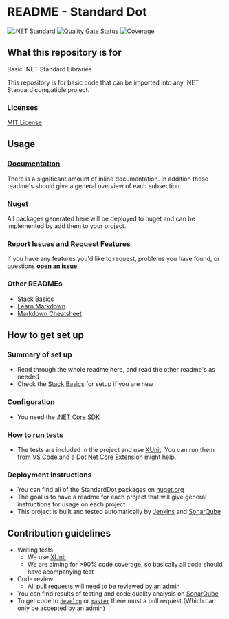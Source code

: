 # README - Standard Dot

![.NET Standard](https://img.shields.io/badge/.NET%20Standard-2.0-green.svg)
[![Quality Gate Status](https://sonarcloud.io/api/project_badges/measure?project=mrlunchbox777_StandardDot&metric=alert_status)](https://sonarcloud.io/dashboard?id=mrlunchbox777_StandardDot)
[![Coverage](https://sonarcloud.io/api/project_badges/measure?project=mrlunchbox777_StandardDot&metric=coverage)](https://sonarcloud.io/dashboard?id=mrlunchbox777_StandardDot)

## What this repository is for

Basic .NET Standard Libraries

This repository is for basic code that can be imported into any .NET Standard compatible project.

### Licenses

[MIT License](/LICENSE)

## Usage

### [Documentation](/docs/Index.md)

There is a significant amount of inline documentation. In addition these readme's should give a general overview of each subsection.

### [Nuget](https://www.nuget.org/packages?q=standarddot)

All packages generated here will be deployed to nuget and can be implemented by add them to your project.

### [Report Issues and Request Features](https://github.com/mrlunchbox777/StandardDot/issues/new)

If you have any features you'd like to request, problems you have found, or questions **[open an issue](https://github.com/mrlunchbox777/StandardDot/issues/new)**

### Other READMEs

* [Stack Basics](/docs/README-Basics.md)
* [Learn Markdown](https://bitbucket.org/tutorials/markdowndemo)
* [Markdown Cheatsheet](https://github.com/adam-p/markdown-here/wiki/Markdown-Cheatsheet#code)

## How to get set up

### Summary of set up

* Read through the whole readme here, and read the other readme's as needed
* Check the [Stack Basics](docs/README-Basics.md) for setup if you are new

### Configuration

* You need the [.NET Core SDK](https://www.microsoft.com/net/download/windows)

### How to run tests

* The tests are included in the project and use [XUnit](https://xunit.github.io/). You can run them from [VS Code](https://code.visualstudio.com/) and a [Dot Net Core Extension](https://github.com/matijarmk/dotnet-core-commands) might help.

### Deployment instructions

* You can find all of the StandardDot packages on [nuget.org](https://www.nuget.org/packages?q=StandardDot)
* The goal is to have a readme for each project that will give general instructions for usage on each project
* This project is built and tested automatically by [Jenkins](http://ec2-34-217-32-249.us-west-2.compute.amazonaws.com:8080/) and [SonarQube](http://ec2-52-41-240-180.us-west-2.compute.amazonaws.com/dashboard?id=StandardDot%3Adevelop)

## Contribution guidelines

* Writing tests
	* We use [XUnit](https://xunit.github.io/)
	* We are aiming for >90% code coverage, so basically all code should have acompanying test
* Code review
	* All pull requests will need to be reviewed by an admin
* You can find results of testing and code quality analysis on [SonarQube](http://ec2-52-41-240-180.us-west-2.compute.amazonaws.com/dashboard?id=StandardDot%3Abranch)
* To get code to [`develop`](https://github.com/mrlunchbox777/shoellibraries/tree/develop) or [`master`](https://github.com/mrlunchbox777/shoellibraries/tree/master) there must a pull request (Which can only be accepted by an admin)